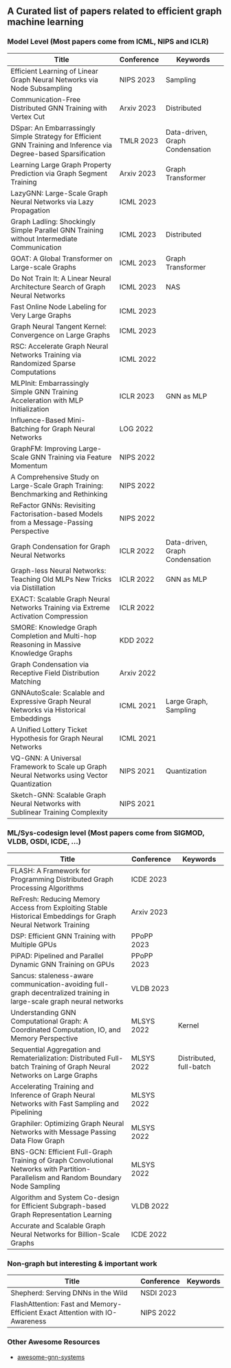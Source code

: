 ## A Curated list of papers related to efficient graph machine learning


### Model Level (Most papers come from ICML, NIPS and ICLR)
| **Title**                                                                                 | **Conference** | **Keywords**          |
|-------------------------------------------------------------------------------------------|----------------|-----------------------|
| Efficient Learning of Linear Graph Neural Networks via Node Subsampling                   | NIPS 2023      | Sampling              |
| Communication-Free Distributed GNN Training with Vertex Cut                               | Arxiv 2023     | Distributed           |
| DSpar: An Embarrassingly Simple Strategy for Efficient GNN Training and Inference via Degree-based Sparsification | TMLR 2023 | Data-driven, Graph Condensation|
| Learning Large Graph Property Prediction via Graph Segment Training                       | Arxiv 2023     | Graph Transformer     |
| LazyGNN: Large-Scale Graph Neural Networks via Lazy Propagation                           | ICML 2023      |                       |
| Graph Ladling: Shockingly Simple Parallel GNN Training without Intermediate Communication | ICML 2023      | Distributed           |
| GOAT: A Global Transformer on Large-scale Graphs                                          | ICML 2023      | Graph Transformer     |
| Do Not Train It: A Linear Neural Architecture Search of Graph Neural Networks             | ICML 2023      | NAS                   |
| Fast Online Node Labeling for Very Large Graphs                                           | ICML 2023      |                       |
| Graph Neural Tangent Kernel: Convergence on Large Graphs                                  | ICML 2023      |                       |
| RSC: Accelerate Graph Neural Networks Training via Randomized Sparse Computations         | ICML 2022      |                       | 
| MLPInit: Embarrassingly Simple GNN Training Acceleration with MLP Initialization          | ICLR 2023      | GNN as MLP            |
| Influence-Based Mini-Batching for Graph Neural Networks       | LOG 2022 | | 
| GraphFM: Improving Large-Scale GNN Training via Feature Momentum                          | NIPS 2022      |                       |
| A Comprehensive Study on Large-Scale Graph Training: Benchmarking and Rethinking | NIPS 2022 | |
| ReFactor GNNs: Revisiting Factorisation-based Models from a Message-Passing Perspective | NIPS 2022 | |
| Graph Condensation for Graph Neural Networks                                              | ICLR 2022      | Data-driven, Graph Condensation |
|Graph-less Neural Networks: Teaching Old MLPs New Tricks via Distillation                  | ICLR 2022      | GNN as MLP            |
| EXACT: Scalable Graph Neural Networks Training via Extreme Activation Compression         | ICLR 2022      |                       | 
| SMORE: Knowledge Graph Completion and Multi-hop Reasoning in Massive Knowledge Graphs | KDD 2022 | | 
| Graph Condensation via Receptive Field Distribution Matching                              | Arxiv 2022     |                        |
| GNNAutoScale: Scalable and Expressive Graph Neural Networks via Historical Embeddings      | ICML 2021      | Large Graph, Sampling |
| A Unified Lottery Ticket Hypothesis for Graph Neural Networks                             | ICML 2021      |                       |
| VQ-GNN: A Universal Framework to Scale up Graph Neural Networks using Vector Quantization | NIPS 2021      | Quantization          |
| Sketch-GNN: Scalable Graph Neural Networks with Sublinear Training Complexity             | NIPS 2021      |                       |





### ML/Sys-codesign level (Most papers come from SIGMOD, VLDB, OSDI, ICDE, ...)

| **Title**                                                                                 | **Conference** | **Keywords**          |
|-------------------------------------------------------------------------------------------|----------------|-----------------------|
|FLASH: A Framework for Programming Distributed Graph Processing Algorithms                 | ICDE 2023      |                       |   
| ReFresh: Reducing Memory Access from Exploiting Stable Historical Embeddings for Graph Neural Network Training | Arxiv 2023 | |
| DSP: Efficient GNN Training with Multiple GPUs                                            | PPoPP 2023     |                       |
| PiPAD: Pipelined and Parallel Dynamic GNN Training on GPUs                                | PPoPP 2023     |                       |
| Sancus: staleness-aware communication-avoiding full-graph decentralized training in large-scale graph neural networks | VLDB 2023  | |
| Understanding GNN Computational Graph: A Coordinated Computation, IO, and Memory Perspective| MLSYS 2022   | Kernel                |
| Sequential Aggregation and Rematerialization: Distributed Full-batch Training of Graph Neural Networks on Large Graphs | MLSYS 2022 | Distributed, full-batch | 
| Accelerating Training and Inference of Graph Neural Networks with Fast Sampling and Pipelining | MLSYS 2022 |                      | 
| Graphiler: Optimizing Graph Neural Networks with Message Passing Data Flow Graph          | MLSYS 2022     |                       | 
| BNS-GCN: Efficient Full-Graph Training of Graph Convolutional Networks with Partition-Parallelism and Random Boundary Node Sampling | MLSYS 2022 | |
| Algorithm and System Co-design for Efficient Subgraph-based Graph Representation Learning | VLDB 2022      |                       |
| Accurate and Scalable Graph Neural Networks for Billion-Scale Graphs                      | ICDE 2022      |                       |


### Non-graph but interesting & important work
| **Title**                                                                                 | **Conference** | **Keywords**          |
|-------------------------------------------------------------------------------------------|----------------|-----------------------|
| Shepherd: Serving DNNs in the Wild                                                        | NSDI 2023      |                       |
| FlashAttention: Fast and Memory-Efficient Exact Attention with IO-Awareness               | NIPS 2022      |                       |


### Other Awesome Resources

* [awesome-gnn-systems](https://github.com/chwan1016/awesome-gnn-systems)
